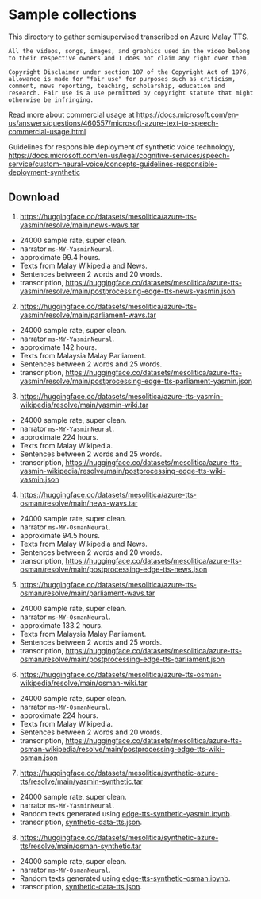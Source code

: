 # Sample collections

This directory to gather semisupervised transcribed on Azure Malay TTS.

```
All the videos, songs, images, and graphics used in the video belong to their respective owners and I does not claim any right over them.

Copyright Disclaimer under section 107 of the Copyright Act of 1976, allowance is made for "fair use" for purposes such as criticism, comment, news reporting, teaching, scholarship, education and research. Fair use is a use permitted by copyright statute that might otherwise be infringing.
```

Read more about commercial usage at https://docs.microsoft.com/en-us/answers/questions/460557/microsoft-azure-text-to-speech-commercial-usage.html

Guidelines for responsible deployment of synthetic voice technology, https://docs.microsoft.com/en-us/legal/cognitive-services/speech-service/custom-neural-voice/concepts-guidelines-responsible-deployment-synthetic

## Download

1. https://huggingface.co/datasets/mesolitica/azure-tts-yasmin/resolve/main/news-wavs.tar

  - 24000 sample rate, super clean.
  - narrator `ms-MY-YasminNeural`.
  - approximate 99.4 hours.
  - Texts from Malay Wikipedia and News.
  - Sentences between 2 words and 20 words.
  - transcription, https://huggingface.co/datasets/mesolitica/azure-tts-yasmin/resolve/main/postprocessing-edge-tts-news-yasmin.json

2. https://huggingface.co/datasets/mesolitica/azure-tts-yasmin/resolve/main/parliament-wavs.tar

  - 24000 sample rate, super clean.
  - narrator `ms-MY-YasminNeural`.
  - approximate 142 hours.
  - Texts from Malaysia Malay Parliament.
  - Sentences between 2 words and 25 words.
  - transcription, https://huggingface.co/datasets/mesolitica/azure-tts-yasmin/resolve/main/postprocessing-edge-tts-parliament-yasmin.json

3. https://huggingface.co/datasets/mesolitica/azure-tts-yasmin-wikipedia/resolve/main/yasmin-wiki.tar

  - 24000 sample rate, super clean.
  - narrator `ms-MY-YasminNeural`.
  - approximate 224 hours.
  - Texts from Malay Wikipedia.
  - Sentences between 2 words and 25 words.
  - transcription, https://huggingface.co/datasets/mesolitica/azure-tts-yasmin-wikipedia/resolve/main/postprocessing-edge-tts-wiki-yasmin.json

4. https://huggingface.co/datasets/mesolitica/azure-tts-osman/resolve/main/news-wavs.tar

  - 24000 sample rate, super clean.
  - narrator `ms-MY-OsmanNeural`.
  - approximate 94.5 hours.
  - Texts from Malay Wikipedia and News.
  - Sentences between 2 words and 20 words.
  - transcription, https://huggingface.co/datasets/mesolitica/azure-tts-osman/resolve/main/postprocessing-edge-tts-news.json

5. https://huggingface.co/datasets/mesolitica/azure-tts-osman/resolve/main/parliament-wavs.tar

  - 24000 sample rate, super clean.
  - narrator `ms-MY-OsmanNeural`.
  - approximate 133.2 hours.
  - Texts from Malaysia Malay Parliament.
  - Sentences between 2 words and 25 words.
  - transcription, https://huggingface.co/datasets/mesolitica/azure-tts-osman/resolve/main/postprocessing-edge-tts-parliament.json

6. https://huggingface.co/datasets/mesolitica/azure-tts-osman-wikipedia/resolve/main/osman-wiki.tar

  - 24000 sample rate, super clean.
  - narrator `ms-MY-OsmanNeural`.
  - approximate 224 hours.
  - Texts from Malay Wikipedia.
  - Sentences between 2 words and 20 words.
  - transcription, https://huggingface.co/datasets/mesolitica/azure-tts-osman-wikipedia/resolve/main/postprocessing-edge-tts-wiki-osman.json

7. https://huggingface.co/datasets/mesolitica/synthetic-azure-tts/resolve/main/yasmin-synthetic.tar

  - 24000 sample rate, super clean.
  - narrator `ms-MY-YasminNeural`.
  - Random texts generated using [edge-tts-synthetic-yasmin.ipynb](edge-tts-synthetic-yasmin.ipynb).
  - transcription, [synthetic-data-tts.json](synthetic-data-tts.json).

8. https://huggingface.co/datasets/mesolitica/synthetic-azure-tts/resolve/main/osman-synthetic.tar

  - 24000 sample rate, super clean.
  - narrator `ms-MY-OsmanNeural`.
  - Random texts generated using [edge-tts-synthetic-osman.ipynb](edge-tts-synthetic-osman.ipynb).
  - transcription, [synthetic-data-tts.json](synthetic-data-tts.json).